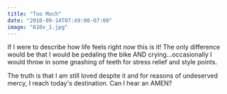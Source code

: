 ```yaml
---
title: "Too Much"
date: "2010-09-14T07:49:00-07:00"
image: "610x_1.jpg"
---
```


If I were to describe how life feels right now this is it! The only difference would be that I would be pedaling the bike AND crying...occasionally I would throw in some gnashing of teeth for stress relief and style points. 

The truth is that I am still loved despite it and for reasons of undeserved mercy, I reach today's destination. Can I hear an AMEN?